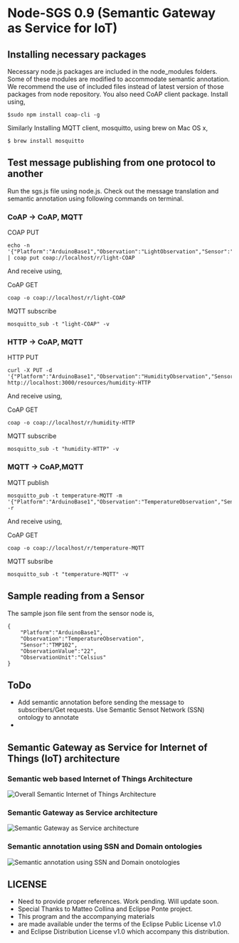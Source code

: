 Node-SGS 0.9 (Semantic Gateway as Service for IoT)
========================================================================================

## Installing necessary packages

Necessary node.js packages are included in the node_modules folders. Some of these modules are modified to accommodate semantic annotation. We recommend the use of included files instead of latest version of those packages from node repository.
You also need CoAP client package. Install using,

```
$sudo npm install coap-cli -g
```

Similarly Installing MQTT client, mosquitto, using brew on Mac OS x,

```
$ brew install mosquitto
```



## Test message publishing from one protocol to another
Run the sgs.js file using node.js.
Check out the message translation and semantic annotation using following commands on terminal.
### CoAP -> CoAP, MQTT

COAP PUT

```
echo -n '{"Platform":"ArduinoBase1","Observation":"LightObservation","Sensor":"BMP1750","ObservationValue":"1200","ObservationUnit":"Lux"}' | coap put coap://localhost/r/light-COAP
```

And receive using,

CoAP GET

```
coap -o coap://localhost/r/light-COAP
```

MQTT subscribe

```
mosquitto_sub -t "light-COAP" -v
```

### HTTP -> CoAP, MQTT
HTTP PUT

```
curl -X PUT -d '{"Platform":"ArduinoBase1","Observation":"HumidityObservation","Sensor":"HIH4030","ObservationValue":"50","ObservationUnit":"%"}'  http://localhost:3000/resources/humidity-HTTP
```

And receive using,

CoAP GET

```
coap -o coap://localhost/r/humidity-HTTP
```

MQTT subscribe

```
mosquitto_sub -t "humidity-HTTP" -v
```

### MQTT -> CoAP,MQTT
MQTT publish

```
mosquitto_pub -t temperature-MQTT -m '{"Platform":"ArduinoBase1","Observation":"TemperatureObservation","Sensor":"TMP102","ObservationValue":"22","ObservationUnit":"Celsius"}' -r
```

And receive using,

CoAP GET

```
coap -o coap://localhost/r/temperature-MQTT
```

MQTT subsribe

```
mosquitto_sub -t "temperature-MQTT" -v
```


## Sample reading from a Sensor

The sample json file sent from the sensor node is,

```
{
    "Platform":"ArduinoBase1",
    "Observation":"TemperatureObservation",
    "Sensor":"TMP102",
    "ObservationValue":"22",
    "ObservationUnit":"Celsius"
}
```
## ToDo
* Add semantic annotation before sending the message to subscribers/Get requests. Use Semantic Sensot Network (SSN) ontology to annotate
* 

## Semantic Gateway as Service for Internet of Things (IoT) architecture

### Semantic web based Internet of Things Architecture
![Overall Semantic Internet of Things Architecture](https://raw.githubusercontent.com/chheplo/node-sgs/master/artwork/SemanticIoTArchitecture.png)

### Semantic Gateway as Service architecture
![Semantic Gateway as Service architecture](https://raw.githubusercontent.com/chheplo/node-sgs/master/artwork/SGSArchitecture.png)

### Semantic annotation using SSN and Domain ontologies
![Semantic annotation using SSN and Domain onotologies](https://raw.githubusercontent.com/chheplo/node-sgs/master/artwork/SemanticAnnotation.png)

## LICENSE
* Need to provide proper references. Work pending. Will update soon.
* Special Thanks to Matteo Collina and Eclipse Ponte project.
* This program and the accompanying materials
 * are made available under the terms of the Eclipse Public License v1.0
 * and Eclipse Distribution License v1.0 which accompany this distribution.
